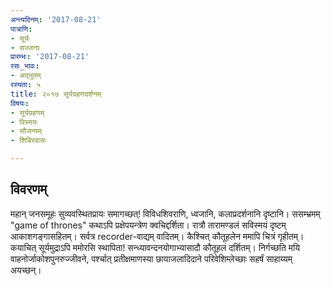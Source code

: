 ```yaml
---
अन्त्यदिनम्: '2017-08-21'
पात्राणि:
- सूर्यः
- सज्जनाः
प्रारम्भः: '2017-08-21'
रसः_भावः:
- अद्भुतम्
रस्यता: ५
title: २०१७ सूर्यग्रहणदर्शनम्
विषयः:
- सूर्यग्रहणम्
- विस्मयः
- सौजन्यम्
- शिबिरवासः

---
```


## विवरणम्
महान् जनसमूहः सुव्यवस्थितप्रायः समागच्छत्! विविधशिवराणि, ध्वजानि, कलाप्रदर्शनानि दृष्टानि। ससम्भ्रमम् "game of thrones" कथाऽपि प्रक्षेपयन्त्रेण क्वचिद्दर्शिता। रात्रौ तारामण्डलं सविस्मयं दृष्टम् आकाशगङ्गासहितम्।
सर्वत्र recorder-वाद्यम् वादितम्। कैश्चित् कौतूहलेन ममापि चित्रं गृहीतम्। कयाचित् सूर्यमुद्राऽपि ममोरसि स्थापिता! सन्ध्यावन्दनयोगाभ्यासादौ कौतूहलं दर्शितम्।
निर्गच्छति मयि वाहनोर्जाकोशपुनरुज्जीवने, पर्श्चात् प्रतीक्षमाणस्या छायाजलादिदाने परिवेशिम्लेच्छाः सहर्षं‌ साहाय्यम् अयच्छन्।


